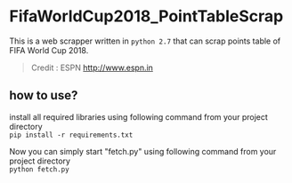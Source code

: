 # FifaWorldCup2018_PointTableScrap
This is a web scrapper written in ```python 2.7``` that can scrap points table of FIFA World Cup 2018.
>Credit : ESPN http://www.espn.in


## how to use?
install all required libraries using following command from your project directory     
``` pip install -r requirements.txt ```

Now you can simply start "fetch.py" using following command from your project directory     
``` python fetch.py ```
